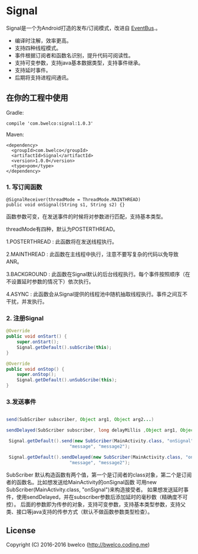 # Signal

 Signal是一个为Android打造的发布/订阅模式，改进自 [EventBus](https://github.com/greenrobot/EventBus).。

* 编译时注解，效率更高。
* 支持四种线程模式。
* 事件根据订阅者和函数名识别，提升代码可阅读性。
* 支持可变参数，支持java基本数据类型，支持事件继承。
* 支持延时事件。
* 后期将支持进程间通讯。

## 在你的工程中使用

Gradle:
```
compile 'com.bwelco:signal:1.0.3'
```

Maven:
```
<dependency>
  <groupId>com.bwelco</groupId>
  <artifactId>Signal</artifactId>
  <version>1.0.0</version>
  <type>pom</type>
</dependency>
```

### 1. 写订阅函数
```
@SignalReceiver(threadMode = ThreadMode.MAINTHREAD)
public void onSignal(String s1, String s2) {}
```
函数参数可变，在发送事件的时候将对参数进行匹配，支持基本类型。

threadMode有四种，默认为POSTERTHREAD。

1.POSTERTHREAD : 此函数将在发送线程执行。

2.MAINTHREAD : 此函数在主线程中执行，注意不要写复杂的代码以免导致ANR。

3.BACKGROUND : 此函数在Signal默认的后台线程执行。每个事件按照顺序（在不设置延时参数的情况下）依次执行。

4.ASYNC : 此函数会从Signal提供的线程池中随机抽取线程执行。事件之间互不干扰，并发执行。

### 2. 注册Signal
  ```java
@Override
public void onStart() {
      super.onStart();
      Signal.getDefault().subScribe(this);
}

@Override
public void onStop() {
      super.onStop();
      Signal.getDefault().unSubScribe(this);
}
```

### 3.发送事件
```java

send(SubScriber subscriber, Object arg1, Object arg2...)

sendDelayed(SubScriber subscriber, long delayMillis ,Object arg1, Object arg2...)

```

```java
 Signal.getDefault().send(new SubScriber(MainActivity.class, "onSignal"),
                        "message", "message2");

 Signal.getDefault().sendDelayed(new SubScriber(MainActivity.class, "onSignal"), 1000,
                        "message", "message2");

```

SubScriber 默认构造函数有两个值，第一个是订阅者的class对象，第二个是订阅者的函数名。比如想发送给MainActivity的onSignal函数
可用new SubScriber(MainActivity.class, "onSignal")来构造接受者。
如果想发送延时事件，使用sendDelayed，并在subscriber参数后添加延时的毫秒数（精确度不可控）。
后面的参数即为传参的对象，支持可变参数，支持基本类型参数，支持父类、接口等java支持的传参方式（默认不做函数参数类型检查）。

## License

Copyright (C) 2016-2016 bwelco (http://bwelco.coding.me)